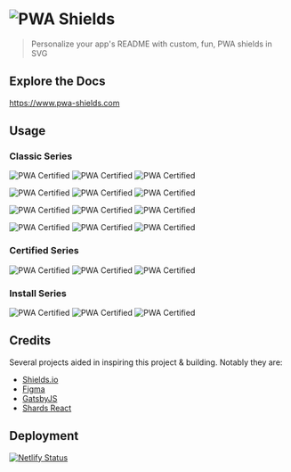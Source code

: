 # ![PWA Shields](https://www.pwa-shields.com/images/logo.svg)
> Personalize your app's README with custom, fun, PWA shields in SVG

## Explore the Docs
<https://www.pwa-shields.com>

## Usage

### Classic Series
![PWA Certified](https://www.pwa-shields.com/1.0.0/series/classic/white/gray.svg)
![PWA Certified](https://www.pwa-shields.com/1.0.0/series/classic/white/purple.svg)
![PWA Certified](https://www.pwa-shields.com/1.0.0/series/classic/white/green.svg)

![PWA Certified](https://www.pwa-shields.com/1.0.0/series/classic/faded/inverse/gray.svg)
![PWA Certified](https://www.pwa-shields.com/1.0.0/series/classic/faded/inverse/purple.svg)
![PWA Certified](https://www.pwa-shields.com/1.0.0/series/classic/faded/inverse/green.svg)

![PWA Certified](https://www.pwa-shields.com/1.0.0/series/classic/faded/white/gray.svg)
![PWA Certified](https://www.pwa-shields.com/1.0.0/series/classic/faded/white/purple.svg)
![PWA Certified](https://www.pwa-shields.com/1.0.0/series/classic/faded/white/green.svg)

![PWA Certified](https://www.pwa-shields.com/1.0.0/series/classic/solid/gray.svg)
![PWA Certified](https://www.pwa-shields.com/1.0.0/series/classic/solid/purple.svg)
![PWA Certified](https://www.pwa-shields.com/1.0.0/series/classic/solid/green.svg)

### Certified Series
![PWA Certified](https://www.pwa-shields.com/1.0.0/series/certified/gray.svg)
![PWA Certified](https://www.pwa-shields.com/1.0.0/series/certified/purple.svg)
![PWA Certified](https://www.pwa-shields.com/1.0.0/series/certified/green.svg)

### Install Series
![PWA Certified](https://www.pwa-shields.com/1.0.0/series/install/gray.svg)
![PWA Certified](https://www.pwa-shields.com/1.0.0/series/install/purple.svg)
![PWA Certified](https://www.pwa-shields.com/1.0.0/series/install/green.svg)

## Credits
Several projects aided in inspiring this project & building. Notably they are:

- [Shields.io](https://github.com/badges/shields)
- [Figma](https://www.figma.com/login)
- [GatsbyJS](https://www.gatsbyjs.org/)
- [Shards React](https://designrevision.com/docs/shards-react/getting-started)

## Deployment
[![Netlify Status](https://api.netlify.com/api/v1/badges/6b847872-2e80-45dd-8dc0-5490bd7d6acd/deploy-status)](https://app.netlify.com/sites/rtd-pwa-shields/deploys)
